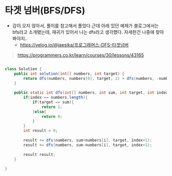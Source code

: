 
# 타겟 넘버(BFS/DFS)
- 감이 오지 않아서, 풀이를 참고해서 풀었다.근데 아래 있던 예제가 블로그에서는 bfs라고 소개됐는데, 재귀가 있어서 나는 dfs라고 생각했다. 자세한건 나중에 찾아봐야지.. 
  - https://velog.io/@jaesika/프로그래머스-DFS-타겟넘버

> https://programmers.co.kr/learn/courses/30/lessons/43165
```java

class Solution {
    public int solution(int[] numbers, int target) {
        return dfs(numbers, numbers[0], target, 1) + dfs(numbers, -numbers[0], target, 1); 
    }
    
    public static int dfs(int[] numbers, int sum, int target, int index){
        if(index == numbers.length){
            if(target == sum){
                return 1;
            }else{
                return 0;
            }
        }
        int result = 0;
        
        result += dfs(numbers, sum+numbers[i], target, index+1);
        result += dfs(numbers, sum-numbers[i], target, index+1);
        
        result result;
    }
    
}

```